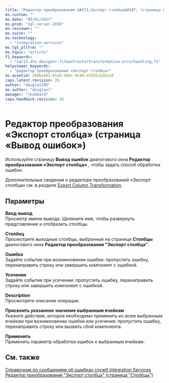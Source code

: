 ```yaml
---
title: "Редактор преобразования &#171;Экспорт столбца&#187; (страница &#171;Вывод ошибок&#187;) | Microsoft Docs"
ms.custom: ""
ms.date: "03/01/2017"
ms.prod: "sql-server-2016"
ms.reviewer: ""
ms.suite: ""
ms.technology: 
  - "integration-services"
ms.tgt_pltfrm: ""
ms.topic: "article"
f1_keywords: 
  - "sql13.dts.designer.fileextractortransformation.errorhandling.f1"
helpviewer_keywords: 
  - "редактор преобразования «Экспорт столбца»"
ms.assetid: 260be463-01a9-460c-9c98-e5265cb2b1e9
caps.latest.revision: 26
author: "douglaslMS"
ms.author: "douglasl"
manager: "jhubbard"
caps.handback.revision: 26
---
```

# Редактор преобразования &#171;Экспорт столбца&#187; (страница &#171;Вывод ошибок&#187;)
  Используйте страницу **Вывод ошибок** диалогового окна **Редактор преобразования «Экспорт столбца»** , чтобы задать способ обработки ошибок.  
  
 Дополнительные сведения о редакторе преобразований «Экспорт столбца» см. в разделе [Export Column Transformation](../../../integration-services/data-flow/transformations/export-column-transformation.md).  
  
## Параметры  
 **Ввод-вывод**  
 Просмотр имени вывода. Щелкните имя, чтобы развернуть представление и отобразить столбцы.  
  
 **Столбец**  
 Просмотрите выходные столбцы, выбранные на странице **Столбцы** диалогового окна **Редактор преобразования "Экспорт столбца"**.  
  
 **Ошибка**  
 Задайте событие при возникновении ошибки: пропустить ошибку, перенаправить строку или завершить компонент с ошибкой.  
  
 **Усечение**  
 Задайте событие при усечении: пропустить ошибку, перенаправить строку или завершить компонент с ошибкой.  
  
 **Description**  
 Просмотрите описание операции.  
  
 **Присвоить указанное значение выбранным ячейкам**  
 Укажите действие, которое необходимо применить ко всем выбранным ячейкам при возникновении ошибки или усечения: пропустить ошибку, перенаправить строку или вызвать сбой компонента.  
  
 **Применить**  
 Применить параметр обработки ошибок к выбранным ячейкам.  
  
## См. также  
 [Справочник по сообщениям об ошибках служб Integration Services](../../../integration-services/integration-services-error-and-message-reference.md)   
 [Редактор преобразования "Экспорт столбца" (страница "Столбцы")](../../../integration-services/data-flow/transformations/export-column-transformation-editor-columns-page.md)  
  
  